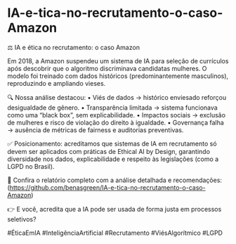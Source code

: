 # IA-e-tica-no-recrutamento-o-caso-Amazon


⚖️ IA e ética no recrutamento: o caso Amazon

Em 2018, a Amazon suspendeu um sistema de IA para seleção de currículos após descobrir que o algoritmo discriminava candidatas mulheres. O modelo foi treinado com dados históricos (predominantemente masculinos), reproduzindo e ampliando vieses.

🔍 Nossa análise destacou:
• Viés de dados → histórico enviesado reforçou desigualdade de gênero.
• Transparência limitada → sistema funcionava como uma “black box”, sem explicabilidade.
• Impactos sociais → exclusão de mulheres e risco de violação do direito à igualdade.
• Governança falha → ausência de métricas de fairness e auditorias preventivas.

✅ Posicionamento: acreditamos que sistemas de IA em recrutamento só devem ser aplicados com práticas de Ethical AI by Design, garantindo diversidade nos dados, explicabilidade e respeito às legislações (como a LGPD no Brasil).

📄 Confira o relatório completo com a análise detalhada e recomendações: (https://github.com/benasgreen/IA-e-tica-no-recrutamento-o-caso-Amazon)

👉 E você, acredita que a IA pode ser usada de forma justa em processos seletivos?

#ÉticaEmIA #InteligênciaArtificial #Recrutamento #ViésAlgorítmico #LGPD
